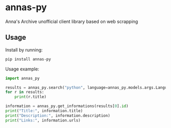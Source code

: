 # annas-py

Anna's Archive unofficial client library based on web scrapping

## Usage

Install by running:

```bash
pip install annas-py
```

Usage example:

```python
import annas_py

results = annas_py.search("python", language=annas_py.models.args.Language.EN)
for r in results:
    print(r.title)

information = annas_py.get_informations(results[0].id)
print("Title:", information.title)
print("Description:", information.description)
print("Links:", information.urls)
```
